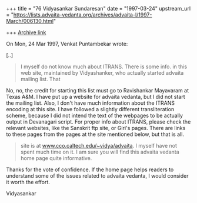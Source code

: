 +++
title = "76 Vidyasankar Sundaresan"
date = "1997-03-24"
upstream_url = "https://lists.advaita-vedanta.org/archives/advaita-l/1997-March/006130.html"

+++
[Archive link](https://lists.advaita-vedanta.org/archives/advaita-l/1997-March/006130.html)

On Mon, 24 Mar 1997, Venkat Puntambekar wrote:

[..]

>
> I myself do not know much about ITRANS. There is some info. in this web site,
> maintained by Vidyashanker, who actually started advaita mailing list. That

No, no, the credit for starting this list must go to Ravishankar Mayavaram
at Texas A&M. I have put up a website for advaita vedanta, but I did not
start the mailing list. Also, I don't have much information about the
ITRANS encoding at this site. I have followed a slightly different
transliteration scheme, because I did not intend the text of the webpages
to be actually output in Devanagari script. For proper info about ITRANS,
please check the relevant websites, like the Sanskrit ftp site, or Giri's
pages. There are links to these pages from the pages at the site mentioned
below, but that is all.

> site is at www.cco.caltech.edu/~vidya/advaita. I myself have not spent much
> time on it.  I am sure you will find this advaita vedanta home page quite
> informative.

Thanks for the vote of confidence. If the home page helps readers to
understand some of the issues related to advaita vedanta, I would consider
it worth the effort.

Vidyasankar

